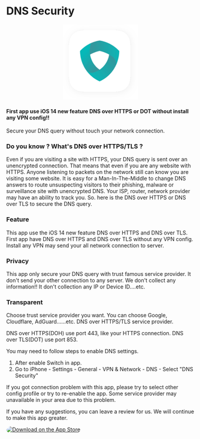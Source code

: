 # DNS Security

<div style="text-align:center"><a href='https://apps.apple.com/us/app/id1533938029'><img src="mac_logo.png" width='200px' style='alignment:center'></a></div>

#### First app use iOS 14 new feature DNS over HTTPS or DOT without install any VPN config!!
Secure your DNS query without touch your network connection.

### Do you know ? What's DNS over HTTPS/TLS ?

Even if you are visiting a site with HTTPS, your DNS query is sent over an unencrypted connection. That means that even if you are any website with HTTPS. Anyone listening to packets on the network still can know you are visiting some website. It is easy for a Man-In-The-Middle to change DNS answers to route unsuspecting visitors to their phishing, malware or surveillance site with unencrypted DNS. Your ISP, router, network provider may have an ability to track you. So. here is the DNS over HTTPS or DNS over TLS to secure the DNS query.

### Feature
This app use the iOS 14 new feature DNS over HTTPS and DNS over TLS. 
First app have DNS over HTTPS and DNS over TLS without any VPN config. Install any VPN may send your all network connection to server.

### Privacy
This app only secure your DNS query with trust famous service provider. It don't send your other connection to any server. We don't collect any information!! It don't collection any IP or Device ID....etc.

### Transparent
Choose trust service provider you want.
You can choose Google, Cloudflare, AdGuard......etc. DNS over HTTPS/TLS service provider.

DNS over HTTPS(DOH) use port 443, like your HTTPS connection.
DNS over TLS(DOT) use port 853.


You may need to follow steps to enable DNS settings.
1. After enable Switch in app.
2. Go to iPhone - Settings - General - VPN & Network - DNS - Select "DNS Security"

If you got connection problem with this app, please try to select other config profile or try to re-enable the app. Some service provider may unavailable in your area due to this problem.

If you have any suggestions, you can leave a review for us. We will continue to make this app greater.


<a href="https://apps.apple.com/us/app/id1533938029?itsct=apps_box&amp;itscg=30200" style="display: inline-block; overflow: hidden; border-top-left-radius: 13px; border-top-right-radius: 13px; border-bottom-right-radius: 13px; border-bottom-left-radius: 13px; width: 250px; height: 83px;"><img src="https://tools.applemediaservices.com/api/badges/download-on-the-app-store/black/en-US?size=250x83&amp;releaseDate=1411430400&h=ffc277244dfe9331424b96b71b8ae829" alt="Download on the App Store" style="border-top-left-radius: 13px; border-top-right-radius: 13px; border-bottom-right-radius: 13px; border-bottom-left-radius: 13px; width: 250px; height: 83px;"></a>
